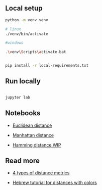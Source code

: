 ## Local setup

```bash
python -m venv venv

# linux
./venv/bin/activate

#windows

.\venv\Scripts\activate.bat

```

```bash

pip install -r local-requirements.txt
```

## Run locally

```bash

jupyter lab
```

## Notebooks

* [Euclidean distance](https://mybinder.org/v2/gh/tutorials-4newbies/distances/master?filepath=euclidean_distance.ipynb)

* [Manhattan distance](https://mybinder.org/v2/gh/tutorials-4newbies/distances/master?filepath=manhattan_distance.ipynb)

* [Hamming distance WIP](https://mybinder.org/v2/gh/tutorials-4newbies/distances/master?filepath=hamming_distance.ipynb)

## Read more

* [4 types of distance metrics](https://www.analyticsvidhya.com/blog/2020/02/4-types-of-distance-metrics-in-machine-learning/)

* [Hebrew tutorial for distances with colors](https://reshetech.co.il/advanced-javascript-tutorials/euclidean-distance-and-matching-colors)